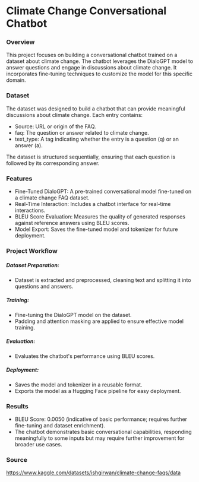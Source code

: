 # Climate Change Conversational Chatbot

### Overview

This project focuses on building a conversational chatbot trained on a dataset about climate change. The chatbot leverages the DialoGPT model to answer questions and engage in discussions about climate change. It incorporates fine-tuning techniques to customize the model for this specific domain.

### Dataset

The dataset was designed to build a chatbot that can provide meaningful discussions about climate change. Each entry contains:

- Source: URL or origin of the FAQ.
- faq: The question or answer related to climate change.
- text_type: A tag indicating whether the entry is a question (q) or an answer (a).

The dataset is structured sequentially, ensuring that each question is followed by its corresponding answer.

### Features

- Fine-Tuned DialoGPT: A pre-trained conversational model fine-tuned on a climate change FAQ dataset.
- Real-Time Interaction: Includes a chatbot interface for real-time interactions.
- BLEU Score Evaluation: Measures the quality of generated responses against reference answers using BLEU scores.
- Model Export: Saves the fine-tuned model and tokenizer for future deployment.

### Project Workflow

##### Dataset Preparation:
- Dataset is extracted and preprocessed, cleaning text and splitting it into questions and answers.

##### Training:
- Fine-tuning the DialoGPT model on the dataset.
- Padding and attention masking are applied to ensure effective model training.

##### Evaluation:
- Evaluates the chatbot's performance using BLEU scores.
##### Deployment:
- Saves the model and tokenizer in a reusable format.
- Exports the model as a Hugging Face pipeline for easy deployment.

### Results

- BLEU Score: 0.0050 (indicative of basic performance; requires further fine-tuning and dataset enrichment).
- The chatbot demonstrates basic conversational capabilities, responding meaningfully to some inputs but may require further improvement for broader use cases.

### Source

https://www.kaggle.com/datasets/ishgirwan/climate-change-faqs/data
